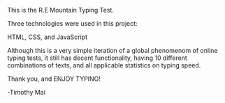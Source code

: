 This is the R.E Mountain Typing Test.


Three technologies were used in this project:

HTML, CSS, and JavaScript

Although this is a very simple iteration of a global phenomenom of online typing tests, it still has decent functionality, having 10 different combinations of texts, and all applicable statistics on typing speed. 



Thank you, and ENJOY TYPING!


-Timothy Mai 
